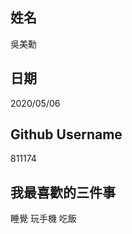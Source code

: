 姓名
----
吳美勳

日期
----
2020/05/06

Github Username
---------------
811174

我最喜歡的三件事
---------------
睡覺 玩手機 吃飯